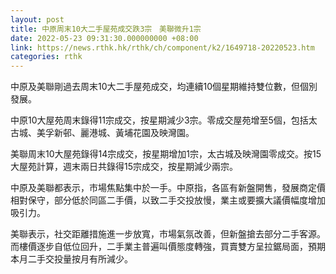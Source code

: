 ```yaml
---
layout: post
title: 中原周末10大二手屋苑成交跌3宗　美聯微升1宗
date: 2022-05-23 09:31:30.000000000 +08:00
link: https://news.rthk.hk/rthk/ch/component/k2/1649718-20220523.htm
categories: rthk
---
```


中原及美聯剛過去周末10大二手屋苑成交，均連續10個星期維持雙位數，但個別發展。

中原10大屋苑周末錄得11宗成交，按星期減少3宗。零成交屋苑增至5個，包括太古城、美孚新邨、麗港城、黃埔花園及映灣園。

美聯周末10大屋苑錄得14宗成交，按星期增加1宗，太古城及映灣園零成交。按15大屋苑計算，週末兩日共錄得15宗成交，按星期減少兩宗。

中原及美聯都表示，市場焦點集中於一手。中原指，各區有新盤開售，發展商定價相對保守，部分低於同區二手價，以致二手交投放慢，業主或要擴大議價幅度增加吸引力。

美聯表示，社交距離措施進一步放寬，市場氣氛改善，但新盤搶去部分二手客源。而樓價逐步自低位回升，二手業主普遍叫價態度轉強，買賣雙方呈拉鋸局面，預期本月二手交投量按月有所減少。
